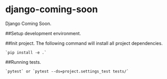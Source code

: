 # django-coming-soon
Django Coming Soon.

##Setup development environment.


##Init project.
    The following command will install all project dependencies.

    `pip install -e .`


##Running tests.

    `pytest` or `pytest --ds=project.settings_test tests/`

